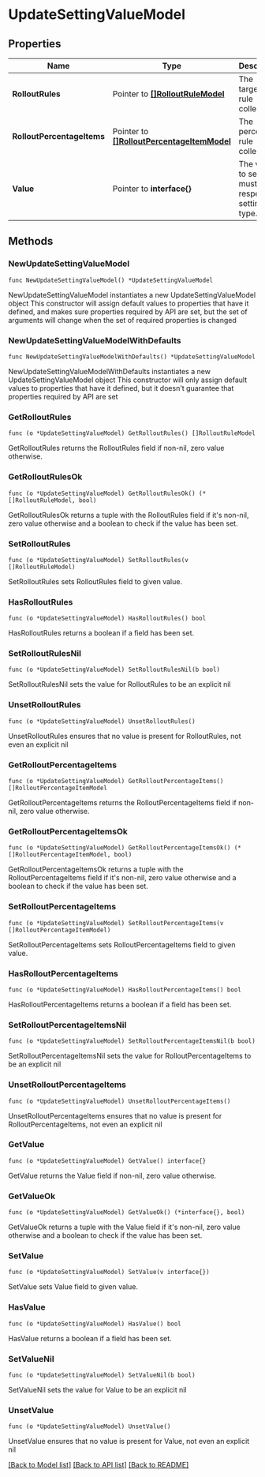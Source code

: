 # UpdateSettingValueModel

## Properties

Name | Type | Description | Notes
------------ | ------------- | ------------- | -------------
**RolloutRules** | Pointer to [**[]RolloutRuleModel**](RolloutRuleModel.md) | The targeting rule collection. | [optional] 
**RolloutPercentageItems** | Pointer to [**[]RolloutPercentageItemModel**](RolloutPercentageItemModel.md) | The percentage rule collection. | [optional] 
**Value** | Pointer to **interface{}** | The value to serve. It must respect the setting type. | [optional] 

## Methods

### NewUpdateSettingValueModel

`func NewUpdateSettingValueModel() *UpdateSettingValueModel`

NewUpdateSettingValueModel instantiates a new UpdateSettingValueModel object
This constructor will assign default values to properties that have it defined,
and makes sure properties required by API are set, but the set of arguments
will change when the set of required properties is changed

### NewUpdateSettingValueModelWithDefaults

`func NewUpdateSettingValueModelWithDefaults() *UpdateSettingValueModel`

NewUpdateSettingValueModelWithDefaults instantiates a new UpdateSettingValueModel object
This constructor will only assign default values to properties that have it defined,
but it doesn't guarantee that properties required by API are set

### GetRolloutRules

`func (o *UpdateSettingValueModel) GetRolloutRules() []RolloutRuleModel`

GetRolloutRules returns the RolloutRules field if non-nil, zero value otherwise.

### GetRolloutRulesOk

`func (o *UpdateSettingValueModel) GetRolloutRulesOk() (*[]RolloutRuleModel, bool)`

GetRolloutRulesOk returns a tuple with the RolloutRules field if it's non-nil, zero value otherwise
and a boolean to check if the value has been set.

### SetRolloutRules

`func (o *UpdateSettingValueModel) SetRolloutRules(v []RolloutRuleModel)`

SetRolloutRules sets RolloutRules field to given value.

### HasRolloutRules

`func (o *UpdateSettingValueModel) HasRolloutRules() bool`

HasRolloutRules returns a boolean if a field has been set.

### SetRolloutRulesNil

`func (o *UpdateSettingValueModel) SetRolloutRulesNil(b bool)`

 SetRolloutRulesNil sets the value for RolloutRules to be an explicit nil

### UnsetRolloutRules
`func (o *UpdateSettingValueModel) UnsetRolloutRules()`

UnsetRolloutRules ensures that no value is present for RolloutRules, not even an explicit nil
### GetRolloutPercentageItems

`func (o *UpdateSettingValueModel) GetRolloutPercentageItems() []RolloutPercentageItemModel`

GetRolloutPercentageItems returns the RolloutPercentageItems field if non-nil, zero value otherwise.

### GetRolloutPercentageItemsOk

`func (o *UpdateSettingValueModel) GetRolloutPercentageItemsOk() (*[]RolloutPercentageItemModel, bool)`

GetRolloutPercentageItemsOk returns a tuple with the RolloutPercentageItems field if it's non-nil, zero value otherwise
and a boolean to check if the value has been set.

### SetRolloutPercentageItems

`func (o *UpdateSettingValueModel) SetRolloutPercentageItems(v []RolloutPercentageItemModel)`

SetRolloutPercentageItems sets RolloutPercentageItems field to given value.

### HasRolloutPercentageItems

`func (o *UpdateSettingValueModel) HasRolloutPercentageItems() bool`

HasRolloutPercentageItems returns a boolean if a field has been set.

### SetRolloutPercentageItemsNil

`func (o *UpdateSettingValueModel) SetRolloutPercentageItemsNil(b bool)`

 SetRolloutPercentageItemsNil sets the value for RolloutPercentageItems to be an explicit nil

### UnsetRolloutPercentageItems
`func (o *UpdateSettingValueModel) UnsetRolloutPercentageItems()`

UnsetRolloutPercentageItems ensures that no value is present for RolloutPercentageItems, not even an explicit nil
### GetValue

`func (o *UpdateSettingValueModel) GetValue() interface{}`

GetValue returns the Value field if non-nil, zero value otherwise.

### GetValueOk

`func (o *UpdateSettingValueModel) GetValueOk() (*interface{}, bool)`

GetValueOk returns a tuple with the Value field if it's non-nil, zero value otherwise
and a boolean to check if the value has been set.

### SetValue

`func (o *UpdateSettingValueModel) SetValue(v interface{})`

SetValue sets Value field to given value.

### HasValue

`func (o *UpdateSettingValueModel) HasValue() bool`

HasValue returns a boolean if a field has been set.

### SetValueNil

`func (o *UpdateSettingValueModel) SetValueNil(b bool)`

 SetValueNil sets the value for Value to be an explicit nil

### UnsetValue
`func (o *UpdateSettingValueModel) UnsetValue()`

UnsetValue ensures that no value is present for Value, not even an explicit nil

[[Back to Model list]](../README.md#documentation-for-models) [[Back to API list]](../README.md#documentation-for-api-endpoints) [[Back to README]](../README.md)


